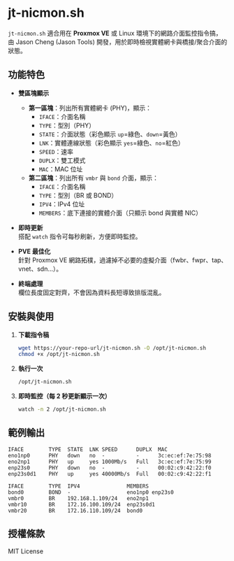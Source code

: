 # jt-nicmon.sh

`jt-nicmon.sh` 適合用在 **Proxmox VE** 或 Linux 環境下的網路介面監控指令搞，  
由 Jason Cheng (Jason Tools) 開發，用於即時檢視實體網卡與橋接/聚合介面的狀態。

## 功能特色

- **雙區塊顯示**
  - **第一區塊**：列出所有實體網卡 (PHY)，顯示：
    - `IFACE`：介面名稱
    - `TYPE`：型別（PHY）
    - `STATE`：介面狀態（彩色顯示 `up`=綠色、`down`=黃色）
    - `LNK`：實體連線狀態（彩色顯示 `yes`=綠色、`no`=紅色）
    - `SPEED`：速率
    - `DUPLX`：雙工模式
    - `MAC`：MAC 位址
  - **第二區塊**：列出所有 `vmbr` 與 `bond` 介面，顯示：
    - `IFACE`：介面名稱
    - `TYPE`：型別（BR 或 BOND）
    - `IPV4`：IPv4 位址
    - `MEMBERS`：底下連接的實體介面（只顯示 bond 與實體 NIC）

- **即時更新**  
  搭配 `watch` 指令可每秒刷新，方便即時監控。

- **PVE 最佳化**  
  針對 Proxmox VE 網路拓樸，過濾掉不必要的虛擬介面（fwbr、fwpr、tap、vnet、sdn…）。

- **終端處理**  
  欄位長度固定對齊，不會因為資料長短導致排版混亂。

## 安裝與使用

1. **下載指令稿**
   ```bash
   wget https://your-repo-url/jt-nicmon.sh -O /opt/jt-nicmon.sh
   chmod +x /opt/jt-nicmon.sh
   ```

2. **執行一次**

   ```bash
   /opt/jt-nicmon.sh
   ```

3. **即時監控（每 2 秒更新顯示一次）**

   ```bash
   watch -n 2 /opt/jt-nicmon.sh
   ```

## 範例輸出

```
IFACE        TYPE  STATE  LNK SPEED      DUPLX  MAC
eno1np0      PHY   down   no  -          -      3c:ec:ef:7e:75:98
eno2np1      PHY   up     yes 1000Mb/s   Full   3c:ec:ef:7e:75:99
enp23s0      PHY   down   no  -          -      00:02:c9:42:22:f0
enp23s0d1    PHY   up     yes 40000Mb/s  Full   00:02:c9:42:22:f1

IFACE        TYPE  IPV4               MEMBERS
bond0        BOND  -                  eno1np0 enp23s0
vmbr0        BR    192.168.1.109/24   eno2np1
vmbr10       BR    172.16.100.109/24  enp23s0d1
vmbr20       BR    172.16.110.109/24  bond0
```

## 授權條款
MIT License

